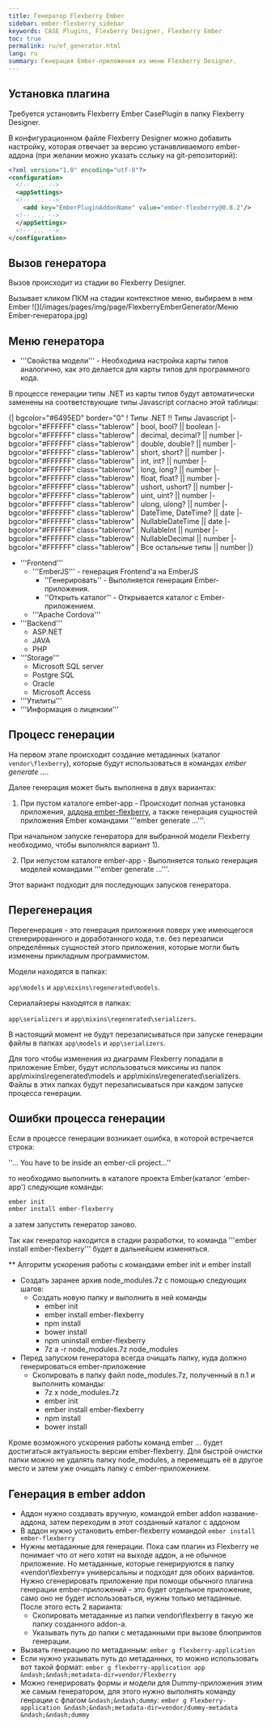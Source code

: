 ```yaml
---
title: Генератор Flexberry Ember
sidebar: ember-flexberry_sidebar
keywords: CASE Plugins, Flexberry Designer, Flexberry Ember
toc: true
permalink: ru/ef_generator.html
lang: ru
summary: Генерация Ember-приложения из меню Flexberry Designer.
---
```


## Установка плагина

Требуется установить Flexberry Ember CasePlugin в папку Flexberry Designer.

В конфигурационном файле Flexberry Designer можно добавить настройку, которая отвечает за версию устанавливаемого ember-аддона (при желании можно указать сслыку на git-репозиторий):

```xml
<?xml version="1.0" encoding="utf-8"?>
<configuration>
  <!-- ... -->
  <appSettings>
  <!-- ... -->
    <add key="EmberPluginAddonName" value="ember-flexberry@0.8.2"/>
  <!-- ... -->
  </appSettings>
  <!-- ... -->
</configuration>
```


## Вызов генератора
Вызов происходит из стадии во Flexberry Designer.

Вызывает кликом ПКМ на стадии контекстное меню, выбираем в нем Ember
![](/images/pages/img/page/FlexberryEmberGenerator/Меню Ember-генератора.jpg)

## Меню генератора

* '''Свойства модели''' - Необходима настройка карты типов аналогично, как это делается для карты типов для программного кода.

В процессе генерации типы .NET из карты типов будут автоматически заменены на соответствующие типы Javascript согласно этой таблицы:

{| bgcolor="#6495ED" border="0"
! Типы .NET !! Типы Javascript
|- bgcolor="#FFFFFF" class="tablerow"
| bool, bool? || boolean
|- bgcolor="#FFFFFF" class="tablerow"
| decimal, decimal? || number
|- bgcolor="#FFFFFF" class="tablerow"
| double, double? || number
|- bgcolor="#FFFFFF" class="tablerow"
| short, short? || number
|- bgcolor="#FFFFFF" class="tablerow"
| int, int? || number
|- bgcolor="#FFFFFF" class="tablerow"
| long, long? || number
|- bgcolor="#FFFFFF" class="tablerow"
| float, float? || number
|- bgcolor="#FFFFFF" class="tablerow"
| ushort, ushort? || number
|- bgcolor="#FFFFFF" class="tablerow"
| uint, uint? || number
|- bgcolor="#FFFFFF" class="tablerow"
| ulong, ulong? || number
|- bgcolor="#FFFFFF" class="tablerow"
| DateTime, DateTime? || date
|- bgcolor="#FFFFFF" class="tablerow"
| NullableDateTime || date
|- bgcolor="#FFFFFF" class="tablerow"
| NullableInt || number
|- bgcolor="#FFFFFF" class="tablerow"
| NullableDecimal || number
|- bgcolor="#FFFFFF" class="tablerow"
| Все остальные типы || number
|}


* '''Frontend'''
  * '''EmberJS''' - генерация Frontend'a на EmberJS
    * ''Генерировать'' - Выполняется генерация Ember-приложения.
    * ''Открыть каталог'' - Открывается каталог с Ember-приложением.
  * '''Apache Cordova''' 
* '''Backend'''
  * ASP.NET
  * JAVA
  * PHP
* '''Storage'''
  * Microsoft SQL server
  * Postgre SQL
  * Oracle
  * Microsoft Access
* '''Утилиты'''
* '''Информация о лицензии'''

## Процесс генерации

На первом этапе происходит создание метаданных (каталог `vendor\flexberry`), которые будут использоваться в командах *ember generate ...*.

Далее генерация может быть выполнена в двух вариантах:

1) При пустом каталоге ember-app - Происходит полная установка приложения, [аддона ember-flexberry](https://github.com/Flexberry/ember-flexberry), а также генерация сущностей приложения Ember командами '''ember generate ...'''.

При начальном запуске генератора для выбранной модели Flexberry необходимо, чтобы выполнялся вариант 1).

2) При непустом каталоге ember-app - Выполняется только генерация моделей командами '''ember generate ...'''.

Этот вариант подходит для последующих запусков генератора.

## Перегенерация

Перегенерация - это генерация приложения поверх уже имеющегося сгенерированного и доработанного кода, т.е. без перезаписи определённых сущностей этого приложения, которые могли быть изменены прикладным программистом.

Модели находятся в папках:

`app\models` и `app\mixins\regenerated\models`.

Сериалайзеры находятся в папках:

`app\serializers` и `app\mixins\regenerated\serializers`.

В настоящий момент не будут перезаписываться при запуске генерации файлы в папках `app\models` и `app\serializers`.

Для того чтобы изменения из диаграмм Flexberry попадали в приложение Ember, будут использоваться миксины из папок app\mixins\regenerated\models и app\mixins\regenerated\serializers. Файлы в этих папках будут перезаписываться при каждом запуске процесса генерации.


## Ошибки процесса генерации

Если в процессе генерации возникает ошибка, в которой встречается строка:


''... You have to be inside an ember-cli project...''


то необходимо выполнить в каталоге проекта Ember(каталог 'ember-app') следующие команды:

```bash
ember init
ember install ember-flexberry
```

а затем запустить генератор заново.

Так как генератор находится в стадии разработки, то команда '''ember install ember-flexberry''' будет в дальнейшем изменяться.

** Алгоритм ускорения работы с командами ember init и ember install

* Создать заранее архив node_modules.7z с помощью следующих шагов:
  * Создать новую папку и выполнить в ней команды
    * ember init
    * ember install ember-flexberry
    * npm install
    * bower install
    * npm uninstall ember-flexberry
    * 7z a -r node_modules.7z node_modules
* Перед запуском генератора всегда очищать папку, куда должно генерироваться ember-приложение
  * Скопировать в папку файл node_modules.7z, полученный в п.1 и выполнить команды:
    * 7z x node_modules.7z
    * ember init
    * ember install ember-flexberry
    * npm install
    * bower install

Кроме возможного ускорения работы команд ember ... будет достигаться актуальность версии ember-flexberry.
Для быстрой очистки папки можно не удалять папку node_modules, а перемещать её в другое место и затем уже очищать папку с ember-приложением.

## Генерация в ember addon

* Аддон нужно создавать вручную, командой ember addon название-аддона, затем переходим в этот созданный каталог с аддоном
* В аддон нужно установить ember-flexberry командой `ember install ember-flexberry`
* Нужны метаданные для генерации. Пока сам плагин из Flexberry не понимает что от него хотят на выходе аддон, а не обычное приложение. Но метаданные, которые генерируются в папку «vendor\flexberry» универсальны и подходят для обоих вариантов. Нужно сгенерировать приложение при помощи обычного плагина генерации ember-приложений - это будет отдельное приложение, само оно не будет использоваться, нужны только метаданные. После этого есть 2 варианта:
  * Скопировать метаданные из папки vendor\flexberry в такую же папку созданного addon-а.
  * Указывать путь до папки с метаданными при вызове блюпринтов генерации.
* Вызвать генерацию по метаданным: `ember g flexberry-application`
* Если нужно указывать путь до метаданных, то можно использовать вот такой формат: `ember g flexberry-application app &ndash;&ndash;metadata-dir=vendor/Flexberry`
* Можно генерировать формы и модели для Dummy-приложения этим же самым генератором, для этого нужно выполнять команду генрации с флагом `&ndash;&ndash;dummy`: `ember g Flexberry-application &ndash;&ndash;metadata-dir=vendor/dummy-metadata &ndash;&ndash;dummy`

